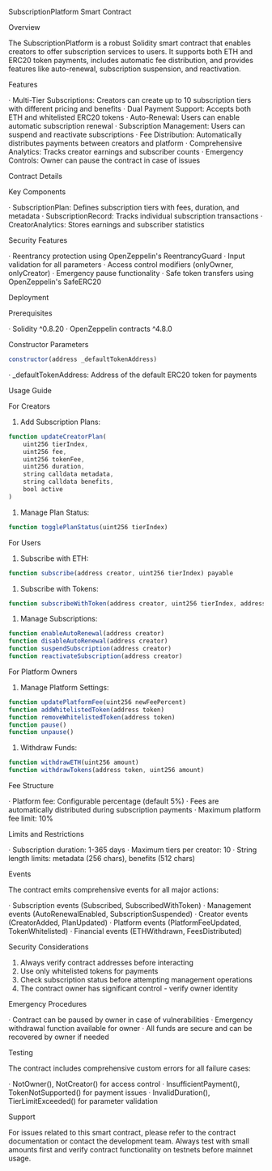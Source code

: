 SubscriptionPlatform Smart Contract

Overview

The SubscriptionPlatform is a robust Solidity smart contract that enables creators to offer subscription services to users. It supports both ETH and ERC20 token payments, includes automatic fee distribution, and provides features like auto-renewal, subscription suspension, and reactivation.

Features

· Multi-Tier Subscriptions: Creators can create up to 10 subscription tiers with different pricing and benefits
· Dual Payment Support: Accepts both ETH and whitelisted ERC20 tokens
· Auto-Renewal: Users can enable automatic subscription renewal
· Subscription Management: Users can suspend and reactivate subscriptions
· Fee Distribution: Automatically distributes payments between creators and platform
· Comprehensive Analytics: Tracks creator earnings and subscriber counts
· Emergency Controls: Owner can pause the contract in case of issues

Contract Details

Key Components

· SubscriptionPlan: Defines subscription tiers with fees, duration, and metadata
· SubscriptionRecord: Tracks individual subscription transactions
· CreatorAnalytics: Stores earnings and subscriber statistics

Security Features

· Reentrancy protection using OpenZeppelin's ReentrancyGuard
· Input validation for all parameters
· Access control modifiers (onlyOwner, onlyCreator)
· Emergency pause functionality
· Safe token transfers using OpenZeppelin's SafeERC20

Deployment

Prerequisites

· Solidity ^0.8.20
· OpenZeppelin contracts ^4.8.0

Constructor Parameters

```javascript
constructor(address _defaultTokenAddress)
```

· _defaultTokenAddress: Address of the default ERC20 token for payments

Usage Guide

For Creators

1. Add Subscription Plans:

```javascript
function updateCreatorPlan(
    uint256 tierIndex,
    uint256 fee,
    uint256 tokenFee,
    uint256 duration,
    string calldata metadata,
    string calldata benefits,
    bool active
)
```

1. Manage Plan Status:

```javascript
function togglePlanStatus(uint256 tierIndex)
```

For Users

1. Subscribe with ETH:

```javascript
function subscribe(address creator, uint256 tierIndex) payable
```

1. Subscribe with Tokens:

```javascript
function subscribeWithToken(address creator, uint256 tierIndex, address token)
```

1. Manage Subscriptions:

```javascript
function enableAutoRenewal(address creator)
function disableAutoRenewal(address creator)
function suspendSubscription(address creator)
function reactivateSubscription(address creator)
```

For Platform Owners

1. Manage Platform Settings:

```javascript
function updatePlatformFee(uint256 newFeePercent)
function addWhitelistedToken(address token)
function removeWhitelistedToken(address token)
function pause()
function unpause()
```

1. Withdraw Funds:

```javascript
function withdrawETH(uint256 amount)
function withdrawTokens(address token, uint256 amount)
```

Fee Structure

· Platform fee: Configurable percentage (default 5%)
· Fees are automatically distributed during subscription payments
· Maximum platform fee limit: 10%

Limits and Restrictions

· Subscription duration: 1-365 days
· Maximum tiers per creator: 10
· String length limits: metadata (256 chars), benefits (512 chars)

Events

The contract emits comprehensive events for all major actions:

· Subscription events (Subscribed, SubscribedWithToken)
· Management events (AutoRenewalEnabled, SubscriptionSuspended)
· Creator events (CreatorAdded, PlanUpdated)
· Platform events (PlatformFeeUpdated, TokenWhitelisted)
· Financial events (ETHWithdrawn, FeesDistributed)

Security Considerations

1. Always verify contract addresses before interacting
2. Use only whitelisted tokens for payments
3. Check subscription status before attempting management operations
4. The contract owner has significant control - verify owner identity

Emergency Procedures

· Contract can be paused by owner in case of vulnerabilities
· Emergency withdrawal function available for owner
· All funds are secure and can be recovered by owner if needed

Testing

The contract includes comprehensive custom errors for all failure cases:

· NotOwner(), NotCreator() for access control
· InsufficientPayment(), TokenNotSupported() for payment issues
· InvalidDuration(), TierLimitExceeded() for parameter validation

Support

For issues related to this smart contract, please refer to the contract documentation or contact the development team. Always test with small amounts first and verify contract functionality on testnets before mainnet usage.